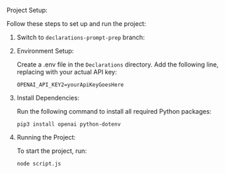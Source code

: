 Project Setup:

Follow these steps to set up and run the project:

1.  Switch to `declarations-prompt-prep` branch:

2.  Environment Setup:

    Create a .env file in the `Declarations` directory. Add the following line, replacing with your actual API key:

        OPENAI_API_KEY2=yourApiKeyGoesHere

3.  Install Dependencies:

    Run the following command to install all required Python packages:

        pip3 install openai python-dotenv

4.  Running the Project:

    To start the project, run:

        node script.js
